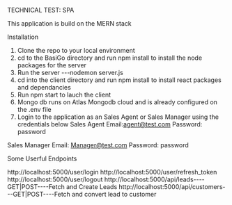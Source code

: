 TECHNICAL TEST: SPA 

This application is build on the MERN stack


Installation
1. Clone the repo to your local environment
2. cd to the BasiGo directory and run npm install to install the node packages for the server
3. Run the server ---nodemon server.js
4. cd into the client directory and run npm install to install react packages and dependancies
5. Run npm start to lauch the client
6. Mongo db runs on Atlas Mongodb cloud and is already configured on the .env file
7. Login to the application as an Sales Agent or Sales Manager using the credentials below
Sales Agent
Email:agent@test.com
Password: password

Sales Manager
Email: Manager@test.com
Password: password




Some Userful Endpoints

http://localhost:5000/user/login
http://localhost:5000/user/refresh_token
http://localhost:5000/user/logout
http://localhost:5000/api/leads----GET|POST----Fetch and Create Leads
http://localhost:5000/api/customers---GET|POST----Fetch and convert lead to customer
